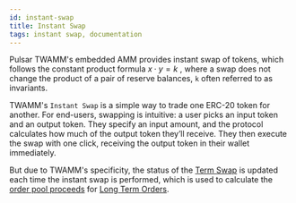 ```yaml
---
id: instant-swap
title: Instant Swap
tags: instant swap, documentation
---
```


Pulsar TWAMM's embedded AMM provides instant swap of tokens, which follows the constant product formula $x\cdot y=k$
, where a swap does not change the product of a pair of reserve balances, `k` often referred to as invariants.

TWAMM's `Instant Swap` is a simple way to trade one ERC-20 token for another. For end-users, swapping is intuitive: a user picks an input token and an output token. They specify an input amount, and the protocol calculates how much of the output token they’ll receive. They then execute the swap with one click, receiving the output token in their wallet immediately.

But due to TWAMM's specificity, the status of the [Term Swap](02-term-swap.md) is updated each time the instant swap is performed, which is used to calculate the [order pool proceeds](05-order-pool.md) for [Long Term Orders](04-long-term-orders.md).

<!-- ---

![](./images/trade.jpg)

Token swaps in Pulsar are a simple way to trade one ERC-20 token for another.

For end-users, swapping is intuitive: a user picks an input token and an output token. They specify an input amount, and the protocol calculates how much of the output token they’ll receive. They then execute the swap with one click, receiving the output token in their wallet immediately.

In this guide, we’ll look at what happens during a swap at the protocol level in order to gain a deeper understanding of how Pulsar works.

Swaps in Pulsar are different from trades on traditional platforms. Pulsar does not use an order book to represent liquidity or determine prices. Pulsar uses an automated market maker mechanism to provide instant feedback on rates and slippage.

As we learned in [Protocol Overview](../01-protocol-overview/01-how-uniswap-works.md), each pair on Pulsar is actually underpinned by a liquidity pool. Liquidity pools are smart contracts that hold balances of two unique tokens and enforces rules around depositing and withdrawing them.

This rule is the [constant product formula](../01-protocol-overview/04-glossary.md#constant-product-formula). When either token is withdrawn (purchased), a proportional amount of the other must be deposited (sold), in order to maintain the constant.

## Anatomy of a swap

At the most basic level, all swaps in Pulsar happen within a single function, aptly named `swap`:

```solidity
function swap(uint amount0Out, uint amount1Out, address to, bytes calldata data);
```

# Receiving tokens

As is probably clear from the function signature, Pulsar requires `swap` callers to _specify how many output tokens they would like to receive_ via the `amount{0,1}Out` parameters, which correspond to the desired amount of `token{0,1}`.

# Sending Tokens

What’s not as clear is how Pulsar _receives_ tokens as payment for the swap. Typically, smart contracts which need tokens to perform some functionality require callers to first make an approval on the token contract, then call a function that in turn calls transferFrom on the token contract. This is _not_ how V2 pairs accept tokens. Instead, pairs check their token balances at the _end_ of every interaction. Then, at the beginning of the _next_ interaction, current balances are differenced against the stored values to determine the amount of tokens that were sent by the current interactor. See the <a href='/whitepaper.pdf' rel='noopener noreferrer'>whitepaper</a> for a justification of why this is the case.

The takeaway is that **tokens must be transferred to pairs before swap is called** (the one exception to this rule is [Flash Swaps](/core-concepts/flash-swaps). This means that to safely use the `swap` function, it must be called from _another smart contract_. The alternative (transferring tokens to the pair and then calling `swap`) is not safe to do non-atomically because the sent tokens would be vulnerable to arbitrage.

# Developer resources

- To see how to implement token swaps in a smart contract read [Trading from a smart contract](../../guides/smart-contract-integration/02-trading-from-a-smart-contract.md).
- To see how to execute a swap from an interface read [Trading (SDK)](../../guides/javascript-sdk/04-trading.md) -->
